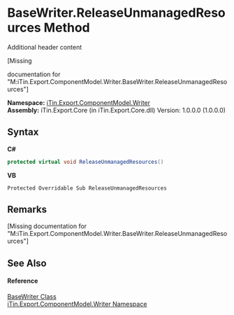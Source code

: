 # BaseWriter.ReleaseUnmanagedResources Method 
Additional header content 

\[Missing <summary> documentation for "M:iTin.Export.ComponentModel.Writer.BaseWriter.ReleaseUnmanagedResources"\]

**Namespace:**&nbsp;<a href="37973b78-6b66-1218-9d7d-14680ab2aeda">iTin.Export.ComponentModel.Writer</a><br />**Assembly:**&nbsp;iTin.Export.Core (in iTin.Export.Core.dll) Version: 1.0.0.0 (1.0.0.0)

## Syntax

**C#**<br />
``` C#
protected virtual void ReleaseUnmanagedResources()
```

**VB**<br />
``` VB
Protected Overridable Sub ReleaseUnmanagedResources
```


## Remarks
\[Missing <remarks> documentation for "M:iTin.Export.ComponentModel.Writer.BaseWriter.ReleaseUnmanagedResources"\]

## See Also


#### Reference
<a href="622c2a74-37fd-6371-50a4-4fb71f92c4b0">BaseWriter Class</a><br /><a href="37973b78-6b66-1218-9d7d-14680ab2aeda">iTin.Export.ComponentModel.Writer Namespace</a><br />